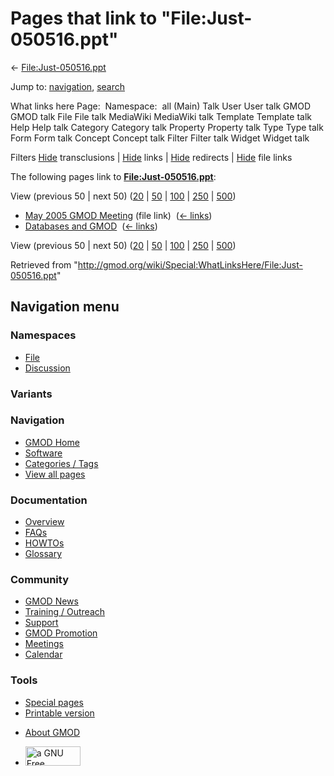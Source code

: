 <div id="mw-page-base" class="noprint">

</div>

<div id="mw-head-base" class="noprint">

</div>

<div id="content" class="mw-body" role="main">

<span id="top"></span>

<div id="mw-js-message" style="display:none;">

</div>



# <span dir="auto">Pages that link to "File:Just-050516.ppt"</span>

<div id="bodyContent">

<div id="contentSub">

←
[File:Just-050516.ppt](/wiki/File:Just-050516.ppt "File:Just-050516.ppt")

</div>

<div id="jump-to-nav" class="mw-jump">

Jump to: [navigation](#mw-navigation), [search](#p-search)

</div>

<div id="mw-content-text">

What links here Page:  Namespace:  all (Main) Talk User User talk GMOD
GMOD talk File File talk MediaWiki MediaWiki talk Template Template talk
Help Help talk Category Category talk Property Property talk Type Type
talk Form Form talk Concept Concept talk Filter Filter talk Widget
Widget talk

Filters
[Hide](/mediawiki/index.php?title=Special:WhatLinksHere/File:Just-050516.ppt&hidetrans=1 "Special:WhatLinksHere/File:Just-050516.ppt")
transclusions \|
[Hide](/mediawiki/index.php?title=Special:WhatLinksHere/File:Just-050516.ppt&hidelinks=1 "Special:WhatLinksHere/File:Just-050516.ppt")
links \|
[Hide](/mediawiki/index.php?title=Special:WhatLinksHere/File:Just-050516.ppt&hideredirs=1 "Special:WhatLinksHere/File:Just-050516.ppt")
redirects \|
[Hide](/mediawiki/index.php?title=Special:WhatLinksHere/File:Just-050516.ppt&hideimages=1 "Special:WhatLinksHere/File:Just-050516.ppt")
file links

The following pages link to
**[File:Just-050516.ppt](/wiki/File:Just-050516.ppt "File:Just-050516.ppt")**:

View (previous 50 \| next 50)
([20](/mediawiki/index.php?title=Special:WhatLinksHere/File:Just-050516.ppt&limit=20 "Special:WhatLinksHere/File:Just-050516.ppt")
\|
[50](/mediawiki/index.php?title=Special:WhatLinksHere/File:Just-050516.ppt&limit=50 "Special:WhatLinksHere/File:Just-050516.ppt")
\|
[100](/mediawiki/index.php?title=Special:WhatLinksHere/File:Just-050516.ppt&limit=100 "Special:WhatLinksHere/File:Just-050516.ppt")
\|
[250](/mediawiki/index.php?title=Special:WhatLinksHere/File:Just-050516.ppt&limit=250 "Special:WhatLinksHere/File:Just-050516.ppt")
\|
[500](/mediawiki/index.php?title=Special:WhatLinksHere/File:Just-050516.ppt&limit=500 "Special:WhatLinksHere/File:Just-050516.ppt"))

- [May 2005 GMOD
  Meeting](/wiki/May_2005_GMOD_Meeting "May 2005 GMOD Meeting") (file
  link) ‎ <span class="mw-whatlinkshere-tools">([←
  links](/mediawiki/index.php?title=Special:WhatLinksHere&target=May+2005+GMOD+Meeting "Special:WhatLinksHere"))</span>
- [Databases and GMOD](/wiki/Databases_and_GMOD "Databases and GMOD") ‎
  <span class="mw-whatlinkshere-tools">([←
  links](/mediawiki/index.php?title=Special:WhatLinksHere&target=Databases+and+GMOD "Special:WhatLinksHere"))</span>

View (previous 50 \| next 50)
([20](/mediawiki/index.php?title=Special:WhatLinksHere/File:Just-050516.ppt&limit=20 "Special:WhatLinksHere/File:Just-050516.ppt")
\|
[50](/mediawiki/index.php?title=Special:WhatLinksHere/File:Just-050516.ppt&limit=50 "Special:WhatLinksHere/File:Just-050516.ppt")
\|
[100](/mediawiki/index.php?title=Special:WhatLinksHere/File:Just-050516.ppt&limit=100 "Special:WhatLinksHere/File:Just-050516.ppt")
\|
[250](/mediawiki/index.php?title=Special:WhatLinksHere/File:Just-050516.ppt&limit=250 "Special:WhatLinksHere/File:Just-050516.ppt")
\|
[500](/mediawiki/index.php?title=Special:WhatLinksHere/File:Just-050516.ppt&limit=500 "Special:WhatLinksHere/File:Just-050516.ppt"))

</div>

<div class="printfooter">

Retrieved from
"<http://gmod.org/wiki/Special:WhatLinksHere/File:Just-050516.ppt>"

</div>

<div id="catlinks" class="catlinks catlinks-allhidden">

</div>

<div class="visualClear">

</div>

</div>

</div>

<div id="mw-navigation">

## Navigation menu

<div id="mw-head">



<div id="left-navigation">

<div id="p-namespaces" class="vectorTabs" role="navigation"
aria-labelledby="p-namespaces-label">

### Namespaces

- <span id="ca-nstab-image"><a href="/wiki/File:Just-050516.ppt" accesskey="c"
  title="View the file page [c]">File</a></span>
- <span id="ca-talk"><a
  href="/mediawiki/index.php?title=File_talk:Just-050516.ppt&amp;action=edit&amp;redlink=1"
  accesskey="t"
  title="Discussion about the content page [t]">Discussion</a></span>

</div>

<div id="p-variants" class="vectorMenu emptyPortlet" role="navigation"
aria-labelledby="p-variants-label">

### 

### Variants[](#)

<div class="menu">

</div>

</div>

</div>

<div id="right-navigation">





</div>



</div>

</div>

</div>

<div id="mw-panel">

<div id="p-logo" role="banner">

<a href="/wiki/Main_Page"
style="background-image: url(http://gmod.org/images/GMOD-cogs.png);"
title="Visit the main page"></a>

</div>

<div id="p-Navigation" class="portal" role="navigation"
aria-labelledby="p-Navigation-label">

### Navigation

<div class="body">

- <span id="n-GMOD-Home">[GMOD Home](/wiki/Main_Page)</span>
- <span id="n-Software">[Software](/wiki/GMOD_Components)</span>
- <span id="n-Categories-.2F-Tags">[Categories /
  Tags](/wiki/Categories)</span>
- <span id="n-View-all-pages">[View all
  pages](/wiki/Special:AllPages)</span>

</div>

</div>

<div id="p-Documentation" class="portal" role="navigation"
aria-labelledby="p-Documentation-label">

### Documentation

<div class="body">

- <span id="n-Overview">[Overview](/wiki/Overview)</span>
- <span id="n-FAQs">[FAQs](/wiki/Category:FAQ)</span>
- <span id="n-HOWTOs">[HOWTOs](/wiki/Category:HOWTO)</span>
- <span id="n-Glossary">[Glossary](/wiki/Glossary)</span>

</div>

</div>

<div id="p-Community" class="portal" role="navigation"
aria-labelledby="p-Community-label">

### Community

<div class="body">

- <span id="n-GMOD-News">[GMOD News](/wiki/GMOD_News)</span>
- <span id="n-Training-.2F-Outreach">[Training /
  Outreach](/wiki/Training_and_Outreach)</span>
- <span id="n-Support">[Support](/wiki/Support)</span>
- <span id="n-GMOD-Promotion">[GMOD
  Promotion](/wiki/GMOD_Promotion)</span>
- <span id="n-Meetings">[Meetings](/wiki/Meetings)</span>
- <span id="n-Calendar">[Calendar](/wiki/Calendar)</span>

</div>

</div>

<div id="p-tb" class="portal" role="navigation"
aria-labelledby="p-tb-label">

### Tools

<div class="body">

- <span id="t-specialpages"><a href="/wiki/Special:SpecialPages" accesskey="q"
  title="A list of all special pages [q]">Special pages</a></span>
- <span id="t-print"><a
  href="/mediawiki/index.php?title=Special:WhatLinksHere/File:Just-050516.ppt&amp;printable=yes"
  rel="alternate" accesskey="p"
  title="Printable version of this page [p]">Printable version</a></span>

</div>

</div>

</div>

</div>

<div id="footer" role="contentinfo">

- <span id="footer-places-about">[About
  GMOD](/wiki/GMOD:About "GMOD:About")</span>

<!-- -->

- <span id="footer-copyrightico">[<img src="http://www.gnu.org/graphics/gfdl-logo-small.png" width="88"
  height="31" alt="a GNU Free Documentation License" />](http://www.gnu.org/licenses/fdl-1.3.html)</span>


<div style="clear:both">

</div>

</div>
